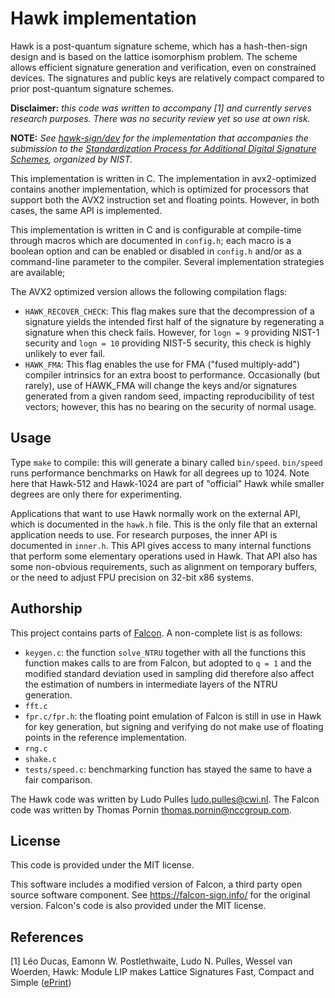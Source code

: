 # Hawk implementation

Hawk is a post-quantum signature scheme, which has a hash-then-sign design and is based on the lattice isomorphism problem. The scheme allows efficient signature generation and verification, even on constrained devices. The signatures and public keys are relatively compact compared to prior post-quantum signature schemes.

**Disclaimer:** *this code was written to accompany [1] and currently serves research purposes. There was no security review yet so use at own risk.*

**NOTE:** *See [hawk-sign/dev](https://github.com/hawk-sign/dev/) for the implementation that accompanies the submission to the [Standardization Process for Additional Digital Signature Schemes](https://csrc.nist.gov/Projects/pqc-dig-sig), organized by NIST.*

This implementation is written in C. The implementation in avx2-optimized contains another implementation, which is optimized for processors that support both the AVX2 instruction set and floating points.
However, in both cases, the same API is implemented.

This implementation is written in C and is configurable at compile-time
through macros which are documented in `config.h`; each macro is a boolean
option and can be enabled or disabled in `config.h` and/or as a
command-line parameter to the compiler. Several implementation strategies
are available;

The AVX2 optimized version allows the following compilation flags:

- `HAWK_RECOVER_CHECK`: This flag makes sure that the decompression of a signature yields the intended first half of the signature by regenerating a signature when this check fails. However, for `logn = 9` providing NIST-1 security and `logn = 10` providing NIST-5 security, this check is highly unlikely to ever fail.
- `HAWK_FMA`: This flag enables the use for FMA ("fused multiply-add") compiler intrinsics for an extra boost to performance. Occasionally (but rarely), use of HAWK_FMA will change the keys and/or signatures generated from a given random seed, impacting reproducibility of test vectors; however, this has no bearing on the security of normal usage.

## Usage

Type `make` to compile: this will generate a binary called `bin/speed`. `bin/speed` runs performance benchmarks on Hawk for all degrees up to 1024. Note here that Hawk-512 and Hawk-1024 are part of "official" Hawk while smaller degrees are only there for experimenting.

Applications that want to use Hawk normally work on the external API, which is documented in the `hawk.h` file. This is the only file that an external application needs to use. For research purposes, the inner API is documented in `inner.h`. This API gives access to many internal functions that perform some elementary operations used in Hawk. That API also has some non-obvious requirements, such as alignment on temporary buffers, or the need to adjust FPU precision on 32-bit x86 systems.

## Authorship

This project contains parts of [Falcon](https://falcon-sign.info/). A non-complete list is as follows:

- `keygen.c`: the function `solve_NTRU` together with all the functions this function makes calls to are from Falcon, but adopted to `q = 1` and the modified standard deviation used in sampling did therefore also affect the estimation of numbers in intermediate layers of the NTRU generation.
- `fft.c`
- `fpr.c/fpr.h`: the floating point emulation of Falcon is still in use in Hawk for key generation, but signing and verifying do not make use of floating points in the reference implementation.
- `rng.c`
- `shake.c`
- `tests/speed.c`: benchmarking function has stayed the same to have a fair comparison.

The Hawk code was written by Ludo Pulles <ludo.pulles@cwi.nl>. The Falcon code was written by Thomas Pornin <thomas.pornin@nccgroup.com>.

## License

This code is provided under the MIT license.

This software includes a modified version of Falcon, a third party open source software component. See https://falcon-sign.info/ for the original version. Falcon's code is also provided under the MIT license.

## References

[1] Léo Ducas, Eamonn W. Postlethwaite, Ludo N. Pulles, Wessel van Woerden, Hawk: Module LIP makes Lattice Signatures Fast, Compact and Simple ([ePrint](https://eprint.iacr.org/2022/1155))

